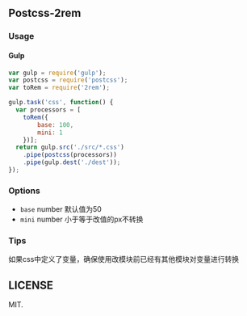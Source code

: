 ## Postcss-2rem

### Usage

#### Gulp
```js
var gulp = require('gulp');
var postcss = require('postcss');
var toRem = require('2rem');

gulp.task('css', function() {
  var processors = [
    toRem({
        base: 100,
        mini: 1
    })];
  return gulp.src('./src/*.css')
    .pipe(postcss(processors))
    .pipe(gulp.dest('./dest'));
});
```

### Options
+ `base` number 默认值为50
+ `mini` number 小于等于改值的px不转换

### Tips
如果css中定义了变量，确保使用改模块前已经有其他模块对变量进行转换

## LICENSE

MIT.